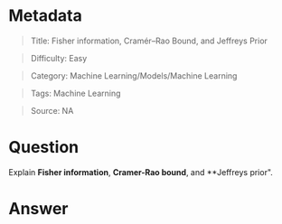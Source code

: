 # Metadata
> Title: Fisher information, Cramér–Rao Bound, and Jeffreys Prior

> Difficulty: Easy

> Category: Machine Learning/Models/Machine Learning

> Tags: Machine Learning

> Source: NA

# Question
Explain **Fisher information**, **Cramer-Rao bound**, and **Jeffreys prior".

# Answer
